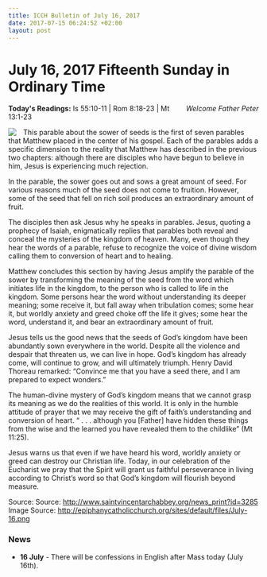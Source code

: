 ```yaml
---
title: ICCH Bulletin of July 16, 2017
date: 2017-07-15 06:24:52 +02:00
layout: post
---
```


# July 16, 2017 Fifteenth Sunday in Ordinary Time
<span style="float: right"><em>Welcome Father Peter</em></span>
**Today's Readings:** Is 55:10-11 | Rom 8:18-23 | Mt 13:1-23


<img style="float: left; margin-right: 1em;" src="http://epiphanycatholicchurch.org/sites/default/files/July-16.png">

This parable about the sower of seeds is the first of seven parables that Matthew placed in the center of his gospel. Each of the parables adds a specific dimension to the reality that Matthew has described in the previous two chapters: although there are disciples who have begun to believe in him, Jesus is experiencing much rejection.

In the parable, the sower goes out and sows a great amount of seed. For various reasons much of the seed does not come to fruition. However, some of the seed that fell on rich soil produces an extraordinary amount of fruit.

The disciples then ask Jesus why he speaks in parables. Jesus, quoting a prophecy of Isaiah, enigmatically replies that parables both reveal and conceal the mysteries of the kingdom of heaven. Many, even though they hear the words of a parable, refuse to recognize the voice of divine wisdom calling them to conversion of heart and to healing.

Matthew concludes this section by having Jesus amplify the parable of the sower by transforming the meaning of the seed from the word which initiates life in the kingdom, to the person who is called to life in the kingdom. Some persons hear the word without understanding its deeper meaning; some receive it, but fall away when tribulation comes; some hear it, but worldly anxiety and greed choke off the life it gives; some hear the word, understand it, and bear an extraordinary amount of fruit.

Jesus tells us the good news that the seeds of God’s kingdom have been abundantly sown everywhere in the world. Despite all the violence and despair that threaten us, we can live in hope. God’s kingdom has already come, will continue to grow, and will ultimately triumph. Henry David Thoreau remarked: “Convince me that you have a seed there, and I am prepared to expect wonders.”

The human-divine mystery of God’s kingdom means that we cannot grasp its meaning as we do the realities of this world. It is only in the humble attitude of prayer that we may receive the gift of faith’s understanding and conversion of heart. “ . . . although you [Father] have hidden these things from the wise and the learned you have revealed them to the childlike” (Mt 11:25).

Jesus warns us that even if we have heard his word, worldly anxiety or greed can destroy our Christian life. Today, in our celebration of the Eucharist we pray that the Spirit will grant us faithful perseverance in living according to Christ’s word so that God’s kingdom will flourish beyond measure.

Source: Source: http://www.saintvincentarchabbey.org/news_print?id=3285
Image Source: http://epiphanycatholicchurch.org/sites/default/files/July-16.png

### News 

* **16 July** - There will be confessions in English after Mass today (July 16th).
